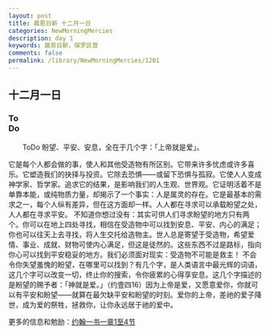 ```yaml
---
layout: post
title: 晨恩日新 十二月一日
categories: NewMorningMercies
description: day 1
keywords: 晨恩日新，保罗区普
comments: false
permalink: /library/NewMorningMercies/1201
---
```


## 十二月一日

### To <br> Do

&emsp;&emsp;ToDo
盼望、平安、安息，全在于几个字：「上帝就是爱」。
 
它是每个人都会做的事，使人和其他受造物有所区别。它带来许多忧虑或许多喜乐。它塑造我们的抉择与投资。它除去恐惧——或留下恐惧与孤寂。它使人人变成神学家、哲学家。追求它的结果，是影响我们的人生观、世界观。它证明活着不是单靠本能，或纯物质力量，却揭示了一个事实：人是属灵的存在。它是最基本的需求之一，每个人纵有差异，但在这方面却一样。人人都在寻求可以承载盼望之处，人人都在寻求平安。
不知道你想过没有：其实可供人们寻求盼望的地方只有两个。你可以在地上四处寻找，相信在受造物中可以找到安息、平安、内心的满足；你也可以往天上去寻找，将人生交托给造物主。世人总是寄望于受造物，希望爱情、事业、成就、财物可使内心满足，但这是徒然的。这些东西不过是路标，指向你心可以找到平安稳妥的地方。我们必须面对现实：受造物不可能是救主！
不会令你失望羞愧的盼望，在哪里可以找到？有几个字，是人类语言中最光辉的词语，这几个字可以改变一切，终止你的搜索，令你疲累的心得享安息。这几个字描述的是盼望的赐予者：「神就是爱。」（约壹四16）因为上帝是爱，又愿意爱你，你就可以有平安和盼望——就算在最欠缺平安和盼望的时刻。爱你的上帝，差祂的爱子降世，成为爱的祭牲，拯救你，让你永远居于祂的爱中。

更多的信息和勉励：[约翰一书一章1至4节]()
